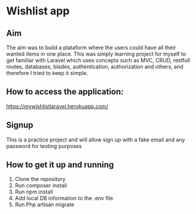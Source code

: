 # **Wishlist app**

## **Aim**

The aim was to build a plataform where the users could have all their wanted items in one place. This was simply learning project for myself to get familiar with Laravel which uses concepts such as MVC, CRUD, restfull routes, databases, blades, authentication, authorization and others, and therefore I tried to keep it simple.

## **How to access the application:**
https://mywishlistlaravel.herokuapp.com/

## **Signup**
This is a practice project and will allow sign up with a fake email and any password for testing purposes

## **How to get it up and running**
1. Clone the repository
2. Run composer install
3. Run npm install
4. Add local DB information to the .env file
5. Run Php artisan migrate
